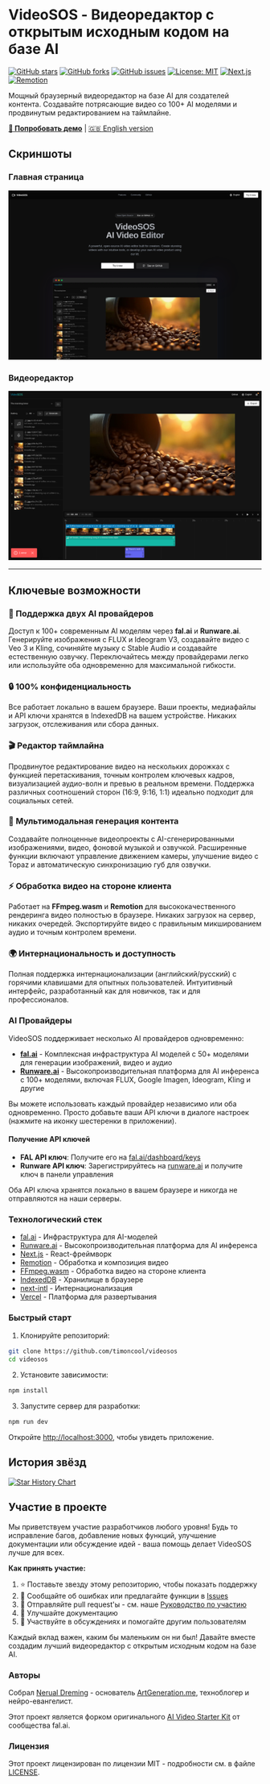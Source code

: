 # VideoSOS - Видеоредактор с открытым исходным кодом на базе AI

[![GitHub stars](https://img.shields.io/github/stars/timoncool/videosos?style=social)](https://github.com/timoncool/videosos/stargazers)
[![GitHub forks](https://img.shields.io/github/forks/timoncool/videosos?style=social)](https://github.com/timoncool/videosos/network/members)
[![GitHub issues](https://img.shields.io/github/issues/timoncool/videosos)](https://github.com/timoncool/videosos/issues)
[![License: MIT](https://img.shields.io/badge/License-MIT-yellow.svg)](https://opensource.org/licenses/MIT)
[![Next.js](https://img.shields.io/badge/Next.js-14-black)](https://nextjs.org)
[![Remotion](https://img.shields.io/badge/Remotion-latest-blue)](https://remotion.dev)

Мощный браузерный видеоредактор на базе AI для создателей контента. Создавайте потрясающие видео со 100+ AI моделями и продвинутым редактированием на таймлайне.

**[🚀 Попробовать демо](https://videosos.vercel.app/)** | [🇬🇧 English version](./README.md)

## Скриншоты

### Главная страница
![VideoSOS Главная страница](./public/screenshot-landing.png)

### Видеоредактор
![VideoSOS Видеоредактор](./public/screenshot-app.png)

---

## Ключевые возможности

### 🤖 Поддержка двух AI провайдеров
Доступ к 100+ современным AI моделям через **fal.ai** и **Runware.ai**. Генерируйте изображения с FLUX и Ideogram V3, создавайте видео с Veo 3 и Kling, сочиняйте музыку с Stable Audio и создавайте естественную озвучку. Переключайтесь между провайдерами легко или используйте оба одновременно для максимальной гибкости.

### 🔒 100% конфиденциальность
Все работает локально в вашем браузере. Ваши проекты, медиафайлы и API ключи хранятся в IndexedDB на вашем устройстве. Никаких загрузок, отслеживания или сбора данных.

### 🎬 Редактор таймлайна
Продвинутое редактирование видео на нескольких дорожках с функцией перетаскивания, точным контролем ключевых кадров, визуализацией аудио-волн и превью в реальном времени. Поддержка различных соотношений сторон (16:9, 9:16, 1:1) идеально подходит для социальных сетей.

### 🎨 Мультимодальная генерация контента
Создавайте полноценные видеопроекты с AI-сгенерированными изображениями, видео, фоновой музыкой и озвучкой. Расширенные функции включают управление движением камеры, улучшение видео с Topaz и автоматическую синхронизацию губ для озвучки.

### ⚡ Обработка видео на стороне клиента
Работает на **FFmpeg.wasm** и **Remotion** для высококачественного рендеринга видео полностью в браузере. Никаких загрузок на сервер, никаких очередей. Экспортируйте видео с правильным микшированием аудио и точным контролем времени.

### 🌍 Интернациональность и доступность
Полная поддержка интернационализации (английский/русский) с горячими клавишами для опытных пользователей. Интуитивный интерфейс, разработанный как для новичков, так и для профессионалов.

### AI Провайдеры

VideoSOS поддерживает несколько AI провайдеров одновременно:

- **[fal.ai](https://fal.ai)** - Комплексная инфраструктура AI моделей с 50+ моделями для генерации изображений, видео и аудио
- **[Runware.ai](https://runware.ai)** - Высокопроизводительная платформа для AI инференса с 100+ моделями, включая FLUX, Google Imagen, Ideogram, Kling и другие

Вы можете использовать каждый провайдер независимо или оба одновременно. Просто добавьте ваши API ключи в диалоге настроек (нажмите на иконку шестеренки в приложении).

#### Получение API ключей

- **FAL API ключ**: Получите его на [fal.ai/dashboard/keys](https://fal.ai/dashboard/keys)
- **Runware API ключ**: Зарегистрируйтесь на [runware.ai](https://runware.ai) и получите ключ в панели управления

Оба API ключа хранятся локально в вашем браузере и никогда не отправляются на наши серверы.

### Технологический стек

- [fal.ai](https://fal.ai) - Инфраструктура для AI-моделей
- [Runware.ai](https://runware.ai) - Высокопроизводительная платформа для AI инференса
- [Next.js](https://nextjs.org) - React-фреймворк
- [Remotion](https://remotion.dev) - Обработка и композиция видео
- [FFmpeg.wasm](https://ffmpegwasm.netlify.app/) - Обработка видео на стороне клиента
- [IndexedDB](https://developer.mozilla.org/docs/Web/API/IndexedDB_API) - Хранилище в браузере
- [next-intl](https://next-intl-docs.vercel.app/) - Интернационализация
- [Vercel](https://vercel.com) - Платформа для развертывания

### Быстрый старт

1. Клонируйте репозиторий:

```bash
git clone https://github.com/timoncool/videosos
cd videosos
```

2. Установите зависимости:

```bash
npm install
```

3. Запустите сервер для разработки:

```bash
npm run dev
```

Откройте [http://localhost:3000](http://localhost:3000), чтобы увидеть приложение.

## История звёзд

[![Star History Chart](https://api.star-history.com/svg?repos=timoncool/videosos&type=Date)](https://star-history.com/#timoncool/videosos&Date)

## Участие в проекте

Мы приветствуем участие разработчиков любого уровня! Будь то исправление багов, добавление новых функций, улучшение документации или обсуждение идей - ваша помощь делает VideoSOS лучше для всех.

**Как принять участие:**
1. ⭐ Поставьте звезду этому репозиторию, чтобы показать поддержку
2. 🐛 Сообщайте об ошибках или предлагайте функции в [Issues](https://github.com/timoncool/videosos/issues)
3. 🔧 Отправляйте pull request'ы - см. наше [Руководство по участию](CONTRIBUTING.md)
4. 📖 Улучшайте документацию
5. 💬 Участвуйте в обсуждениях и помогайте другим пользователям

Каждый вклад важен, каким бы маленьким он ни был! Давайте вместе создадим лучший видеоредактор с открытым исходным кодом на базе AI.

### Авторы

Собрал [Nerual Dreming](https://t.me/nerual_dreming) - основатель [ArtGeneration.me](https://artgeneration.me/), техноблогер и нейро-евангелист.

Этот проект является форком оригинального [AI Video Starter Kit](https://github.com/fal-ai-community/video-starter-kit) от сообщества fal.ai.

### Лицензия

Этот проект лицензирован по лицензии MIT - подробности см. в файле [LICENSE](LICENSE).
